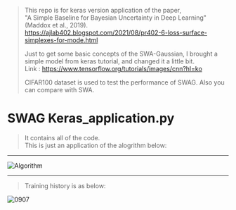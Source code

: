 > This repo is for keras version application of the paper,  
> "A Simple Baseline for Bayesian Uncertainty in Deep Learning" (Maddox et al., 2019).  
> https://ajlab402.blogspot.com/2021/08/pr402-6-loss-surface-simplexes-for-mode.html
> 
> Just to get some basic concepts of the SWA-Gaussian, I brought a simple model from keras tutorial, and changed it a little bit.  
> Link : https://www.tensorflow.org/tutorials/images/cnn?hl=ko
> 
> CIFAR100 dataset is used to test the performance of SWAG.
> Also you can compare with SWA.


# SWAG Keras_application.py
> It contains all of the code.  
> This is just an application of the alogrithm below:

***
![Algorithm](https://user-images.githubusercontent.com/35181972/132224229-ec62c1fa-8ac5-4a1a-a94d-de31ba3dfcc5.JPG)

***
> Training history is as below:

![0907](https://user-images.githubusercontent.com/35181972/132279669-fc27e0a7-de43-4849-8124-9f955f14a5e1.JPG)

